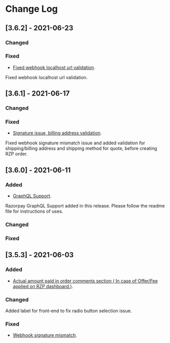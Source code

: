 
# Change Log


## [3.6.2] - 2021-06-23

### Changed
### Fixed
- [Fixed webhook localhost url validation](https://github.com/razorpay/razorpay-magento/pull/257).

 Fixed webhook localhost url validation.

## [3.6.1] - 2021-06-17
 
### Changed
### Fixed
- [Signature issue, billing address validation](https://github.com/razorpay/razorpay-magento/pull/254).

 Fixed webhook signature mismatch issue and added validation for shipping/billing address and shipping method for quote, before creating RZP order.

## [3.6.0] - 2021-06-11
  
### Added

- [GraphQL Support](https://github.com/razorpay/razorpay-magento/pull/240).

 Razorpay GraphQL Support added in this release. Please follow the readme file for instructions of uses. 
 
### Changed   
### Fixed

## [3.5.3] - 2021-06-03 

### Added

- [Actual amount paid in order comments section ( In case of Offer/Fee applied on RZP dashboard.)](https://github.com/razorpay/razorpay-magento/pull/249).
 
### Changed   

Added label for front-end to fix radio button selection issue.

### Fixed

- [Webhook signature mismatch](https://github.com/razorpay/razorpay-magento/pull/251).